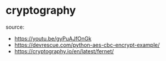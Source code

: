 # cryptography
source: 
- https://youtu.be/gyPuAJfOnGk
- https://devrescue.com/python-aes-cbc-encrypt-example/
- https://cryptography.io/en/latest/fernet/